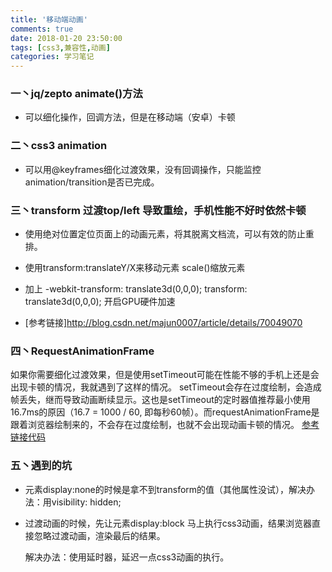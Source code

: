 ```yaml
---
title: '移动端动画'
comments: true
date: 2018-01-20 23:50:00
tags: [css3,兼容性,动画]
categories: 学习笔记
---
```

### 一丶jq/zepto animate()方法

- 可以细化操作，回调方法，但是在移动端（安卓）卡顿

### 二丶css3 animation

- 可以用@keyframes细化过渡效果，没有回调操作，只能监控animation/transition是否已完成。

### 三丶transform 过渡top/left 导致重绘，手机性能不好时依然卡顿

- 使用绝对位置定位页面上的动画元素，将其脱离文档流，可以有效的防止重排。

- 使用transform:translateY/X来移动元素  scale()缩放元素

- 加上 -webkit-transform: translate3d(0,0,0); transform: translate3d(0,0,0); 开启GPU硬件加速

- [参考链接]http://blog.csdn.net/majun0007/article/details/70049070

### 四丶RequestAnimationFrame

如果你需要细化过渡效果，但是使用setTimeout可能在性能不够的手机上还是会出现卡顿的情况，我就遇到了这样的情况。 setTimeout会存在过度绘制，会造成帧丢失，继而导致动画断续显示。这也是setTimeout的定时器值推荐最小使用16.7ms的原因（16.7 = 1000 / 60, 即每秒60帧）。而requestAnimationFrame是跟着浏览器绘制来的，不会存在过度绘制，也就不会出现动画卡顿的情况。
[参考链接](https://segmentfault.com/a/1190000008246652)[代码](https://github.com/er567/demo/tree/master/requestAnimationFrame)

### 五丶遇到的坑

- 元素display:none的时候是拿不到transform的值（其他属性没试），解决办法：用visibility: hidden;

- 过渡动画的时候，先让元素display:block 马上执行css3动画，结果浏览器直接忽略过渡动画，渲染最后的结果。

  解决办法：使用延时器，延迟一点css3动画的执行。

